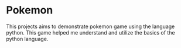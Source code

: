 # Pokemon
This projects aims to demonstrate pokemon game using the language python. This game helped me understand and utilize the basics of the python language. 

